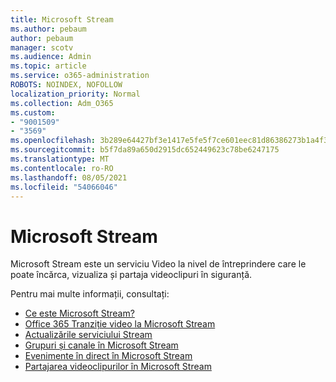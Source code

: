 ```yaml
---
title: Microsoft Stream
ms.author: pebaum
author: pebaum
manager: scotv
ms.audience: Admin
ms.topic: article
ms.service: o365-administration
ROBOTS: NOINDEX, NOFOLLOW
localization_priority: Normal
ms.collection: Adm_O365
ms.custom:
- "9001509"
- "3569"
ms.openlocfilehash: 3b289e64427bf3e1417e5fe5f7ce601eec81d86386273b1a4f3d3c8723f5876f
ms.sourcegitcommit: b5f7da89a650d2915dc652449623c78be6247175
ms.translationtype: MT
ms.contentlocale: ro-RO
ms.lasthandoff: 08/05/2021
ms.locfileid: "54066046"
---
```

# <a name="microsoft-stream"></a>Microsoft Stream

Microsoft Stream este un serviciu Video la nivel de întreprindere care le poate încărca, vizualiza și partaja videoclipuri în siguranță. 

Pentru mai multe informații, consultați:

- [Ce este Microsoft Stream?](https://docs.microsoft.com/stream/overview)
- [Office 365 Tranziție video la Microsoft Stream](https://docs.microsoft.com/stream/migrate-from-office-365)
- [Actualizările serviciului Stream](https://techcommunity.microsoft.com/t5/microsoft-stream-service-updates/bd-p/StreamAnnouncements)
- [Grupuri și canale în Microsoft Stream](https://docs.microsoft.com/stream/groups-channels-organization)
- [Evenimente în direct în Microsoft Stream](https://docs.microsoft.com/stream/live-event-overview)
- [Partajarea videoclipurilor în Microsoft Stream](https://docs.microsoft.com/stream/portal-share-video)
